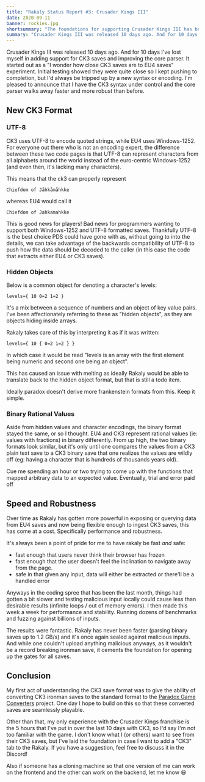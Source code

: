 ```yaml
---
title: "Rakaly Status Report #3: Crusader Kings III"
date: 2020-09-11
banner: rockies.jpg
shortsummary: "The foundations for supporting Crusader Kings III has been implemented in Rakaly"
summary: "Crusader Kings III was released 10 days ago. And for 10 days I've lost myself in adding support for CK3 saves and improving the core parser. It started out as a \"I wonder how close CK3 saves are to EU4 saves\" experiment. Initial testing showed they were quite close so I kept pushing to completion, but I'd always be tripped up by a new syntax or encoding. I'm pleased to announce that I have the CK3 syntax under control and the core parser walks away faster and more robust than before."
---
```


Crusader Kings III was released 10 days ago. And for 10 days I've lost myself in adding support for CK3 saves and improving the core parser. It started out as a "I wonder how close CK3 saves are to EU4 saves" experiment. Initial testing showed they were quite close so I kept pushing to completion, but I'd always be tripped up by a new syntax or encoding. I'm pleased to announce that I have the CK3 syntax under control and the core parser walks away faster and more robust than before.

## New CK3 Format

### UTF-8

CK3 uses UTF-8 to encode quoted strings, while EU4 uses Windows-1252. For everyone out there who is not an encoding expert, the difference between these two code pages is that UTF-8 can represent characters from all alphabets around the world instead of the euro-centric Windows-1252 (and even then, it's lacking many characters).

This means that the ck3 can properly represent

```plain
Chiefdom of Jåhkåmåhkke
```

whereas EU4 would call it

```plain
Chiefdom of Jahkamahkke
```

This is good news for players! Bad news for programmers wanting to support both Windows-1252 and UTF-8 formatted saves. Thankfully UTF-8 is the best choice PDS could have gone with as, without going to into the details, we can take advantage of the backwards compatibility of UTF-8 to push how the data should be decoded to the caller (in this case the code that extracts either EU4 or CK3 saves).

### Hidden Objects

Below is a common object for denoting a character's levels:

```plain
levels={ 10 0=2 1=2 }
```

It's a mix between a sequence of numbers and an object of key value pairs. I've been affectionately referring to these as "hidden objects", as they are objects hiding inside arrays.

Rakaly takes care of this by interpreting it as if it was written:

```plain
levels={ 10 { 0=2 1=2 } }
```

In which case it would be read "levels is an array with the first element being numeric and second one being an object".

This has caused an issue with melting as ideally Rakaly would be able to translate back to the hidden object format, but that is still a todo item.

Ideally paradox doesn't derive more frankenstein formats from this. Keep it simple.

### Binary Rational Values

Aside from hidden values and character encodings, the binary format stayed the same, or so I thought. EU4 and CK3 represent rational values (ie: values with fractions) in binary differently. From up high, the two binary formats look similar, but it's only until one compares the values from a CK3 plain text save to a CK3 binary save that one realizes the values are wildly off (eg: having a character that is hundreds of thousands years old).

Cue me spending an hour or two trying to come up with the functions that mapped arbitrary data to an expected value. Eventually, trial and error paid off

## Speed and Robustness

Over time as Rakaly has gotten more powerful in exposing or querying data from EU4 saves and now being flexible enough to ingest CK3 saves, this has come at a cost. Specifically performance and robustness.

It's always been a point of pride for me to have rakaly be fast *and* safe:

- fast enough that users never think their browser has frozen
- fast enough that the user doesn't feel the inclination to navigate away from the page.
- safe in that given any input, data will either be extracted or there'll be a handled error

Anyways in the coding spree that has been the last month, things had gotten a bit slower and testing malicious input locally could cause less than desirable results (infinite loops / out of memory errors). I then made this week a week for performance and stability. Running dozens of benchmarks and fuzzing against billions of inputs.

The results were fantastic. Rakaly has never been faster (parsing binary saves up to 1.2 GB/s) and it's once again sealed against malicious inputs. And while one couldn't upload anything malicious anyways, as it wouldn't be a record breaking ironman save, it cements the foundation for opening up the gates for all saves.

## Conclusion

My first act of understanding the CK3 save format was to give the ability of converting CK3 ironman saves to the standard format to the [Paradox Game Converters](https://github.com/ParadoxGameConverters/CK3toEU4) project. One day I hope to build on this so that these converted saves are seamlessly playable.

Other than that, my only experience with the Crusader Kings franchise is the 5 hours that I've put in over the last 10 days with CK3, so I'd say I'm not too familiar with the game. I don't know what I (or others) want to see from their CK3 saves, but I've laid the foundation in case I want to add a "CK3" tab to the Rakaly. If you have a suggestion, feel free to discuss it in the Discord!

Also if someone has a cloning machine so that one version of me can work on the frontend and the other can work on the backend, let me know 😆
